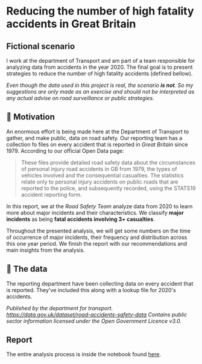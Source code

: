 # Reducing the number of high fatality accidents in Great Britain

## Fictional scenario
I work at the department of Transport and am part of a team responsible for analyzing data from accidents in the year 2020. The final goal is to present strategies to reduce the number of high fatality accidents (defined bellow).

*Even though the data used in this project is real, the scenario **is not**. So my suggestions are only made as an exercise and should not be interpreted as any actual advise on road surveillance or public strategies.*

## 🦺 Motivation
An enormous effort is being made here at the Department of Transport to gather, and make public, data on road safety. Our reporting team has a collection fo files on every accident that is reported in *Great Britain* since 1979. According to our official Open Data page:

> These files provide detailed road safety data about the circumstances of personal injury road accidents in GB from 1979, the types of vehicles involved and the consequential casualties. The statistics relate only to personal injury accidents on public roads that are reported to the police, and subsequently recorded, using the STATS19 accident reporting form.

In this report, we at the *Road Safety Team* analyze data from 2020 to learn more about major incidents and their characteristics. We classify **major incidents** as being **fatal accidents involving 3+ casualties**.

Throughout the presented analysis, we will get some numbers on the time of occurrence of major incidents, their frequency and distribution across this one year period. We finish the report with our recommendations and main insights from the analysis.

## 💾 The data
The reporting department have been collecting data on every accident that is reported. They've included this along with a lookup file for 2020's accidents.

*Published by the department for transport. https://data.gov.uk/dataset/road-accidents-safety-data* 
*Contains public sector information licensed under the Open Government Licence v3.0.*

## Report
The entire analysis process is inside the notebook found [here](notebook-final.ipynb).